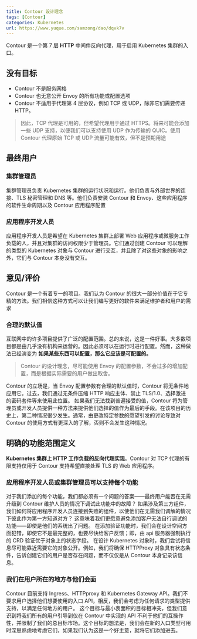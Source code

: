 ```yaml
---
title: Contour 设计理念
tags: [Contour]
categories: Kubernetes
url: https://www.yuque.com/samzong/dao/dqvk7v
---
```


Contour 是一个第 7 层 **HTTP** 中间件反向代理，用于启用 Kubernetes 集群的入口。

## 没有目标

- Contour 不是服务网格
- Contour 也无意公开 Envoy 的所有功能或配置选项
- Contour 不适用于代理第 4 层协议，例如 TCP 或 UDP，除非它们需要传递 HTTP。

> 因此，TCP 代理是可用的，但希望代理用于通过 HTTPS。将来可能会添加一些 UDP 支持，以便我们可以支持使用 UDP 作为传输的 QUIC。使用 Contour 代理原始 TCP 或 UDP 流量可能有效，但不是预期用途

## 最终用户

### 集群管理员

集群管理员负责 Kubernetes 集群的运行状况和运行。他们负责与外部世界的连接、TLS 秘密管理和 DNS 等。他们负责安装 Contour 和 Envoy、这些应用程序的软件生命周期以及 Contour 应用程序配置

### 应用程序开发人员

应用程序开发人员是希望在 Kubernetes 集群上部署 Web 应用程序或微服务工作负载的人，并且对集群的访问权限少于管理员。它们通过创建 Contour 可以理解的类型的 Kubernetes 对象与 Contour 进行交互，并且除了对这些对象的影响之外，它们与 Contour 本身没有交互。

## 意见/评价

Contour 是一个有着专一的项目。我们认为 Contour 的很大一部分价值在于它专精的方法。我们相信这种方式可以让我们编写更好的软件来满足维护者和用户的需求

### 合理的默认值

互联网中的许多项目提供了广泛的配置范围。总的来说，这是一件好事。大多数项目都是由几乎没有机构来运营的。因此必须可以在运行时进行配置。然而，这种做法已经演变为 **如果某些东西可以配置，那么它应该是可配置的。**

> Contour 的设计理念，尽可能使用 Envoy 的配置参数，不会过多的增加配置，而是根据实际需要的用户做出取舍。

Contour 的立场是，当 Envoy 配置参数有合理的默认值时，Contour 将无条件地应用它。过去，我们通过无条件压缩 HTTP 响应主体、禁止 TLS/1.0、选择激进的密码套件等来使用此位置。
如果我们无法找到普遍接受的值，Contour 将为管理员或开发人员提供一种方法来提供他们选择的值作为最后的手段。在该项目的历史上，第二种情况很少发生。通常，由更改特定参数的愿望引发的讨论导致对 Contour 的使用方式有更深入的了解，否则不会发生这种情况。

## 明确的功能范围定义

**Kubernetes 集群上 HTTP 工作负载的反向代理实现**。Contour 对 TCP 代理的有限支持仅用于 Contour 支持希望直接处理 TLS 的 Web 应用程序。

### 应用程序开发人员或集群管理员可以支持每个功能

对于我们添加的每个功能，我们都必须有一个问题的答案——最终用户能否在无需升级到 Contour 维护人员的情况下调试此功能中的故障？
如果涉及第三方组件，我们如何将应用程序开发人员连接到失败的组件，以使他们在无需我们调解的情况下彼此作为第一方知道对方？
这意味着我们更愿意避免添加客户无法自行调试的功能——即使是他们的系统出了问题。
在添加验证功能时，我们会在设计空间方面犯错，即使它不是最完整的，也要尽快给客户反馈；即，由 api 服务器强制执行的 CRD 验证优于对象上的状态字段。
在设计 Kubernetes 对象时，我们尝试将信息尽可能靠近需要它的对象公开。例如，我们将确保 HTTPProxy 对象具有状态条件，告诉创建它们的用户是否存在问题，而不仅仅是从 Contour 本身记录该信息。

### 我们在用户所在的地方与他们会面

Contour 目前支持 Ingress、HTTPproxy 和 Kubernetes Gateway API。我们不要求用户选择他们想要使用的入口 API，相反，我们会考虑为任何请求的类型提供支持，以满足任何地方的用户。
这个目标与最小表面积的目标相冲突，但我们意识到将我们所有的用户引导到仅在 Contour 中实现的 API 不利于他们的互操作性，并限制了我们的总目标市场。这个目标的想法是，我们会在新的入口类型可用时深思熟虑地考虑它们，如果我们认为这是一个好主意，就将它们添加进去。
